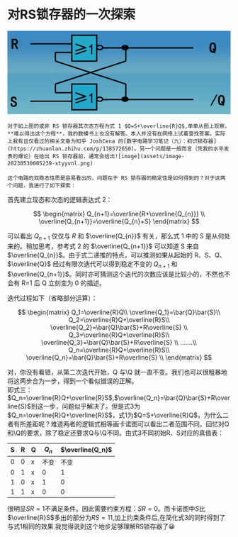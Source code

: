 # 对RS锁存器的一次探索

​![image](assets/image-20230530004202-fvndk0q.png)​

	对于如上图的或非 RS 锁存器其次态方程为式 1 $Q=S+\overline{R}Q$,单单从图上观察，**难以得出这个方程**，我的数模书上也没有解答。本人并没有在网络上试着查找答案。实际上我有且仅看过的相关文章为知乎 JoshCena 的[数字电路学习笔记（九）：初识锁存器](https://zhuanlan.zhihu.com/p/138572650)。另一个问题是一般而言（凭我的水平发表的爆论）在给出 RS 锁存器前，通常会给出![image](assets/image-20230530005239-xtyyvnl.png)​

	这个电路的双稳态性质是容易看出的，问题在于 RS 锁存器的稳定性是如何得到的？对于这两个问题，我进行了如下探索：

首先建立现态和次态的逻辑表达式 2：

$$
\begin{matrix}
Q_{n+1}=\overline{R+\overline{Q_{n}}} \\
\overline{Q_{n+1}}=\overline{Q_{n}+S}
\end{matrix}
$$

可以看出 $Q_{n+1}$ 仅仅与 $R$ 和 $\overline{Q_{n}}$ 有关，那么式 1 中的 S 是从何处来的。稍加思考，参考式 2 的 $\overline{Q_{n+1}}$ 可以知道 S 来自 $\overline{Q_{n}}$。由于式二递推的特点，可以推测如果从起始的 R、S、Q、$\overline{Q}$ 经过有限次迭代可以得到稳定不变的 $Q_{n+1}$ 和 $\overline{Q_{n+1}}$。同时亦可猜测这个迭代的次数应该是比较小的，不然也不会有 R=1 后 Q 立刻变为 0 的描述。

迭代过程如下（省略部分运算）：

$$
\begin{matrix}
Q_1=\overline{R}Q\\
\overline{Q_1}=\bar{Q}\bar{S}\\
Q_2=\overline{R}Q+\overline{R}S\\
\overline{Q_2}=\bar{Q}\bar{S}+R\overline{S} \\
Q_3=\overline{R}Q+\overline{R}S\\
\overline{Q_3}=\bar{Q}\bar{S}+R\overline{S} \\
.......\\
Q_n=\overline{R}Q+\overline{R}S\\
\overline{Q_n}=\bar{Q}\bar{S}+R\overline{S} \\
\end{matrix}
$$

对，你没有看错，从第二次迭代开始，Q 与\Q 就一直不变。我们也可以很粗暴地将这两步合为一步，得到一个看似错误的正解。  
即式三： $Q_n=\overline{R}Q+\overline{R}S$,$\overline{Q_n}=\bar{Q}\bar{S}+R\overline{S}$到这一步，问题似乎解决了。但是式3为 $Q_n=\overline{R}Q+\overline{R}S$，式1为$Q=S+\overline{R}Q$，为什么二者有所差距呢？难道两者的逻辑式相等画卡诺图可以看出二者范围不同。回忆对Q和\Q的要求，除了稳定还要求Q与\Q不同。由式3不同初始R、S对应的真值表：

|S|R|Q|$Q_{n}$<br />|$\overline{Q_n}$<br />|
| ---| ---| ---| ------| ------|
|0|0|x|不变|不变|
|0|1|x|0|1|
|1|0|x|1|0|
|1|1|x|0|0|

很明显$SR=1$不满足条件。因此需要约束方程：$SR=0$。而卡诺图中$S$比$\overline{R}S$多出的部分为$RS=11$,加上约束条件后,在简化式3的同时得到了与式1相同的效果.我觉得说到这个地步足够理解RS锁存器了😀

‍
